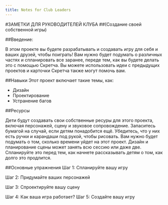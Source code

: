 ---title: Notes for Club Leaders ---#ЗАМЕТКИ ДЛЯ РУКОВОДИТЕЛЕЙ КЛУБА##(Создание своей собственной игры)##Введение:В этом проекте вы будете разрабатывать и создавать игру для себя и ваших друзей, чтобы поиграть! Вам нужно будет подумать о различных частях и спланировать все заранее, переде тем, как вы будете делать это с помощью Скретча. Вы можете использовать идеи с предыдущих проектов и карточки Скретча также могут помочь вам.##НавыкиЭтот проект включает такие темы, как: * Дизайн* Проектирование* Устранение багов##РесурсыДети будут создавать свои собственные ресуры для этого проекта, включая персонажей, сцену и звуковое сопровождение.  Запаситесь бумагой на случай, если детям понадобится ещё.  Убедитесь, что у них есть ручки и карандаши под рукой, чтобы рисовать. Вам нужно будет подумать о том, сколько времени уйдет на этот проект. Дизайн и планирование сцены может занять всю сессию или даже две. Спланируйте это перед тем, как начнете рассказывать детям о том, как долго это продлится.##Основные упражненияШаг 1: Спланируйте вашу игруШаг 2: Придумайте ваших персонажейШаг 3: Спроектируйте вашу сценуШаг 4: Как ваша игра работает?Шаг 5: Создайте вашу игру